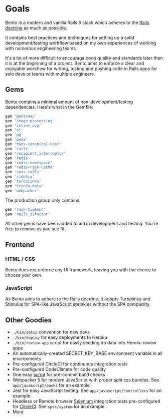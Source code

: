 # Goals

Bento is a modern and vanilla Rails 6 stack which adheres to the [Rails doctrine](https://rubyonrails.org/doctrine/) as much as possible.

It contains best practices and techniques for setting up a solid development/testing workflow based on my own experiences of working with numerous engineering teams. 

It's a lot of more difficult to encourage code quality and standards later than it is at the beginning of a project. Bento aims to enforce a clear and enjoyable workflow for writing, testing and pushing code in Rails apps for solo devs or teams with multiple engineers.

## Gems

Bento contains a minimal amount of non-development/testing dependencies. Here's what in the Gemfile:

```ruby
gem 'bootsnap'
gem 'image_processing'
gem 'inline_svg'
gem 'oj'
gem 'pg'
gem 'puma'
gem 'rack-canonical-host'
gem 'rails'
gem 'recipient_interceptor'
gem 'redis'
gem 'redis-namespace'
gem 'redis-rack-cache'
gem 'sass-rails'
gem 'sidekiq'
gem 'turbolinks'
gem 'tzinfo-data'
gem 'webpacker'
```

The production group only contains:

```ruby
gem 'rack-timeout'
gem 'rails_12factor'
```

All other gems have been added to aid in development and testing. You're free to remove as you see fit.

## Frontend

### HTML / CSS

Bento does not enforce any UI framework, leaving you with the choice to choose your own.

### JavaScript

As Bento aims to adhere to the Rails doctrine, it adopts Turbolinks and Stimulus for SPA-like JavaScript sprinkles without the SPA complexity.

## Other Goodies

- `./bin/setup` convention for new devs
- `./bin/deploy` for easy deployments to Heroku
- `./bin/review-app` script for easily seeding db data into Heroku review apps
- An automatically-created SECRET_KEY_BASE environment variable in all environments
- Pre-configured CircleCI for continuous integration tests
- Pre-configured CodeClimate for code quality
- One easy [script](https://github.com/darokel/bento/blob/master/Rakefile) for pre-commit build checks
- Webpacker 5 for modern JavaScript with proper split css bundles. See `app/javascript/packs` for an example
- Jest for easy JavaScript testing. See `app/javascript/controllers` for an example
- Headless or Remote browser [Selenium](https://www.selenium.dev/documentation/en/) integration tests pre-configured for [CircleCI](https://circleci.com/). See `spec/system` for an example. 
- More